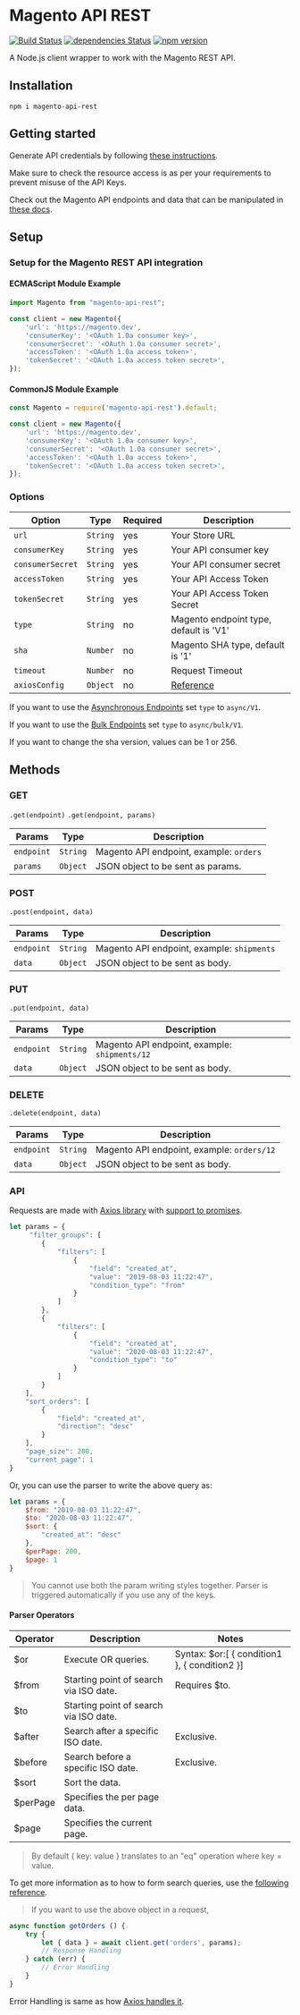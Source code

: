 # Magento API REST

[![Build Status](https://travis-ci.org/aadityachakravarty/magento-api-rest.svg?branch=master)](https://travis-ci.org/aadityachakravarty/magento-api-rest)
[![dependencies Status](https://david-dm.org/aadityachakravarty/magento-api-rest/status.svg)](https://david-dm.org/aadityachakravarty/magento-api-rest)
[![npm version](https://badge.fury.io/js/magento-api-rest.svg)](https://www.npmjs.com/package/magento-api-rest)

A Node.js client wrapper to work with the Magento REST API.

## Installation

```
npm i magento-api-rest
```

## Getting started

Generate API credentials by following [these instructions](https://devdocs.magento.com/guides/v2.3/get-started/create-integration.html).

Make sure to check the resource access is as per your requirements to prevent misuse of the API Keys.

Check out the Magento API endpoints and data that can be manipulated in [these docs](https://devdocs.magento.com/redoc/2.3/index.html).

## Setup

### Setup for the Magento REST API integration

#### ECMAScript Module Example
```js
import Magento from "magento-api-rest";

const client = new Magento({
    'url': 'https://magento.dev',
    'consumerKey': '<OAuth 1.0a consumer key>',
    'consumerSecret': '<OAuth 1.0a consumer secret>',
    'accessToken': '<OAuth 1.0a access token>',
    'tokenSecret': '<OAuth 1.0a access token secret>',
});
```

#### CommonJS Module Example
```js
const Magento = require('magento-api-rest').default;

const client = new Magento({
    'url': 'https://magento.dev',
    'consumerKey': '<OAuth 1.0a consumer key>',
    'consumerSecret': '<OAuth 1.0a consumer secret>',
    'accessToken': '<OAuth 1.0a access token>',
    'tokenSecret': '<OAuth 1.0a access token secret>',
});
```

### Options

| Option | Type | Required | Description |
--- | --- | --- | ---
| `url`  | `String`  | yes | Your Store URL |
| `consumerKey` | `String`  | yes | Your API consumer key |
| `consumerSecret` | `String` | yes | Your API consumer secret |
| `accessToken` | `String` | yes | Your API Access Token |
| `tokenSecret` | `String` | yes | Your API Access Token Secret |
| `type` | `String` | no | Magento endpoint type, default is 'V1'|
| `sha` | `Number`  | no | Magento SHA type, default is '1'|
| `timeout` | `Number`  | no | Request Timeout |
| `axiosConfig` | `Object` | no | [Reference](https://github.com/axios/axios#request-config)

If you want to use the [Asynchronous Endpoints](https://devdocs.magento.com/guides/v2.3/rest/asynchronous-web-endpoints.html) set `type` to `async/V1`.

If you want to use the [Bulk Endpoints](https://devdocs.magento.com/guides/v2.3/rest/bulk-endpoints.html) set `type` to `async/bulk/V1`.

If you want to change the sha version, values can be 1 or 256.

## Methods

### GET

`.get(endpoint)`
`.get(endpoint, params)`

| Params     | Type     | Description                                                   |
|------------|----------|---------------------------------------------------------------|
| `endpoint` | `String` | Magento API endpoint, example: `orders`                       |
| `params`   | `Object` | JSON object to be sent as params.                             |

### POST

`.post(endpoint, data)`

| Params     | Type     | Description                                                 |
|------------|----------|-------------------------------------------------------------|
| `endpoint` | `String` | Magento API endpoint, example: `shipments`                  |
| `data`     | `Object` | JSON object to be sent as body.                             |

### PUT

`.put(endpoint, data)`

| Params     | Type     | Description                                                 |
|------------|----------|-------------------------------------------------------------|
| `endpoint` | `String` | Magento API endpoint, example: `shipments/12`               |
| `data`     | `Object` | JSON object to be sent as body.                             |

### DELETE

`.delete(endpoint, data)`

| Params     | Type     | Description                                                     |
|------------|----------|-----------------------------------------------------------------|
| `endpoint` | `String` | Magento API endpoint, example: `orders/12`                      |
| `data`     | `Object` | JSON object to be sent as body.                                 |

### API

Requests are made with [Axios library](https://github.com/axios/axios) with [support to promises](https://github.com/axios/axios#promises).

```js
let params = {
     "filter_groups": [
        {
            "filters": [
                {
                    "field": "created_at",
                    "value": "2019-08-03 11:22:47",
                    "condition_type": "from"
                }
            ]
        },
        {
            "filters": [
                {
                    "field": "created_at",
                    "value": "2020-08-03 11:22:47",
                    "condition_type": "to"
                }
            ]
        }
    ],
    "sort_orders": [
        {
            "field": "created_at",
            "direction": "desc"
        }
    ],
    "page_size": 200,
    "current_page": 1
}
```
Or, you can use the parser to write the above query as:
```js
let params = {
    $from: "2019-08-03 11:22:47",
    $to: "2020-08-03 11:22:47",
    $sort: {
        "created_at": "desc"
    },
    $perPage: 200,
    $page: 1
}
```
> You cannot use both the param writing styles together.
> Parser is triggered automatically if you use any of the keys.

#### Parser Operators

| Operator | Description | Notes
---|---|---
| $or | Execute OR queries. | Syntax: $or:[ { condition1 }, { condition2 }] |
| $from | Starting point of search via ISO date. | Requires $to. |
| $to | Starting point of search via ISO date. |
| $after | Search after a specific ISO date. | Exclusive. |
| $before | Search before a specific ISO date. | Exclusive. |
| $sort | Sort the data. |
| $perPage | Specifies the per page data. |
| $page | Specifies the current page. |

> By default { key: value } translates to an "eq" operation where key = value.

To get more information as to how to form search queries, use the [following reference](https://devdocs.magento.com/guides/v2.3/rest/performing-searches.html).

> If you want to use the above object in a request,
```js
async function getOrders () {
    try {
        let { data } = await client.get('orders', params);
        // Response Handling
    } catch (err) {
        // Error Handling
    }
}
```
Error Handling is same as how [Axios handles it](https://github.com/axios/axios#handling-errors).